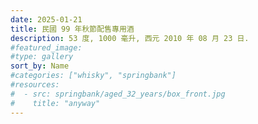 ```yaml
---
date: 2025-01-21
title: 民國 99 年秋節配售專用酒
description: 53 度, 1000 毫升, 西元 2010 年 08 月 23 日.
#featured_image: 
#type: gallery
sort_by: Name
#categories: ["whisky", "springbank"]
#resources:
#  - src: springbank/aged_32_years/box_front.jpg
#    title: "anyway"
---
```

